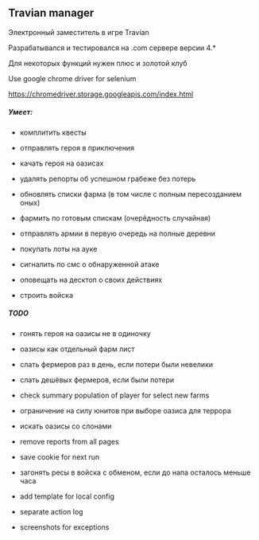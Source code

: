 Travian manager
---

Электронный заместитель в игре Travian

Разрабатывался и тестировался на .com сервере версии 4.*

Для некоторых функций нужен плюс и золотой клуб

Use google chrome driver for selenium

https://chromedriver.storage.googleapis.com/index.html


##### Умеет:
- комплитить квесты

- отправлять героя в приключения

- качать героя на оазисах

- удалять репорты об успешном грабеже без потерь

- обновлять списки фарма (в том числе с полным пересозданием оных)

- фармить по готовым спискам (очерёдность случайная)

- отправлять армии в первую очередь на полные деревни

- покупать лоты на ауке

- сигналить по смс о обнаруженной атаке

- оповещать на десктоп о своих действиях

- строить войска


##### TODO
- гонять героя на оазисы не в одиночку
- оазисы как отдельный фарм лист
- cлать фермеров раз в день, если потери были невелики
- слать дешёвых фермеров, если были потери
- check summary population of player for select new farms
- ограничение на силу юнитов при выборе оазиса для террора
- искать оазисы со слонами

- remove reports from all pages
- save cookie for next run
- загонять ресы в войска с обменом, если до напа осталось меньше часа

- add template for local config
- separate action log
- screenshots for exceptions

